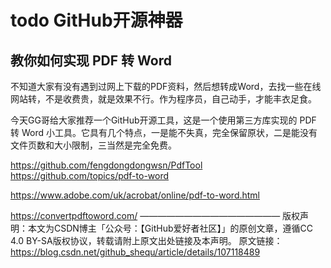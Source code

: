 todo GitHub开源神器
========
## 教你如何实现 PDF 转 Word

不知道大家有没有遇到过网上下载的PDF资料，然后想转成Word，去找一些在线网站转，不是收费贵，就是效果不行。作为程序员，自己动手，才能丰衣足食。

今天GG哥给大家推荐一个GitHub开源工具，这是一个使用第三方库实现的 PDF 转 Word 小工具。它具有几个特点，一是能不失真，完全保留原状，二是能没有文件页数和大小限制，三当然是完全免费。

https://github.com/fengdongdongwsn/PdfTool
https://github.com/topics/pdf-to-word

https://www.adobe.com/uk/acrobat/online/pdf-to-word.html

https://convertpdftoword.com/
————————————————
版权声明：本文为CSDN博主「公众号：【GitHub爱好者社区】」的原创文章，遵循CC 4.0 BY-SA版权协议，转载请附上原文出处链接及本声明。
原文链接：https://blog.csdn.net/github_shequ/article/details/107118489